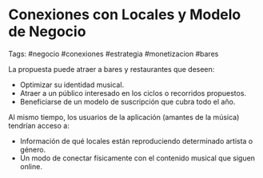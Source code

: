 # Conexiones con Locales y Modelo de Negocio
Tags: #negocio #conexiones #estrategia #monetizacion #bares

La propuesta puede atraer a bares y restaurantes que deseen:
- Optimizar su identidad musical.
- Atraer a un público interesado en los ciclos o recorridos propuestos.
- Beneficiarse de un modelo de suscripción que cubra todo el año.

Al mismo tiempo, los usuarios de la aplicación (amantes de la música) tendrían acceso a:
- Información de qué locales están reproduciendo determinado artista o género.
- Un modo de conectar físicamente con el contenido musical que siguen online.
